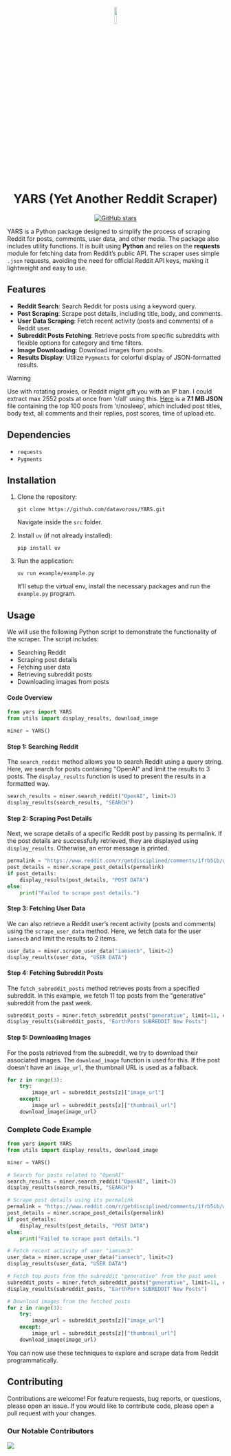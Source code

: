 <div align="center">

<img src="logo.svg" width="10%">

# YARS (Yet Another Reddit Scraper)

[![GitHub stars](https://img.shields.io/github/stars/datavorous/yars.svg?style=social&label=Stars&style=plastic)](https://github.com/datavorous/yars/stargazers)<br>

</div>

YARS is a Python package designed to simplify the process of scraping Reddit for posts, comments, user data, and other media. The package also includes utility functions. It is built using **Python** and relies on the **requests** module for fetching data from Reddit’s public API. The scraper uses simple `.json` requests, avoiding the need for official Reddit API keys, making it lightweight and easy to use.

## Features

- **Reddit Search**: Search Reddit for posts using a keyword query.
- **Post Scraping**: Scrape post details, including title, body, and comments.
- **User Data Scraping**: Fetch recent activity (posts and comments) of a Reddit user.
- **Subreddit Posts Fetching**: Retrieve posts from specific subreddits with flexible options for category and time filters.
- **Image Downloading**: Download images from posts.
- **Results Display**: Utilize `Pygments` for colorful display of JSON-formatted results.

> [!WARNING]
> Use with rotating proxies, or Reddit might gift you with an IP ban.
> I could extract max 2552 posts at once from 'r/all' using this.
> [Here](https://files.catbox.moe/zdra2i.json) is a **7.1 MB JSON** file containing the top 100 posts from 'r/nosleep', which included post titles, body text, all comments and their replies, post scores, time of upload etc.

## Dependencies

- `requests`
- `Pygments`

## Installation

1. Clone the repository:

   ```
   git clone https://github.com/datavorous/YARS.git
   ```
   Navigate inside the ```src``` folder.

2. Install ```uv``` (if not already installed):

   ```
   pip install uv
   ```

3. Run the application:
   ```
   uv run example/example.py
   ```
   It'll setup the virtual env, install the necessary packages and run the ```example.py``` program.

## Usage

We will use the following Python script to demonstrate the functionality of the scraper. The script includes:

- Searching Reddit
- Scraping post details
- Fetching user data
- Retrieving subreddit posts
- Downloading images from posts

#### Code Overview

```python
from yars import YARS
from utils import display_results, download_image

miner = YARS()
```

#### Step 1: Searching Reddit

The `search_reddit` method allows you to search Reddit using a query string. Here, we search for posts containing "OpenAI" and limit the results to 3 posts. The `display_results` function is used to present the results in a formatted way.

```python
search_results = miner.search_reddit("OpenAI", limit=3)
display_results(search_results, "SEARCH")
```

#### Step 2: Scraping Post Details

Next, we scrape details of a specific Reddit post by passing its permalink. If the post details are successfully retrieved, they are displayed using `display_results`. Otherwise, an error message is printed.

```python
permalink = "https://www.reddit.com/r/getdisciplined/comments/1frb5ib/what_single_health_test_or_practice_has/".split('reddit.com')[1]
post_details = miner.scrape_post_details(permalink)
if post_details:
    display_results(post_details, "POST DATA")
else:
    print("Failed to scrape post details.")
```

#### Step 3: Fetching User Data

We can also retrieve a Reddit user’s recent activity (posts and comments) using the `scrape_user_data` method. Here, we fetch data for the user `iamsecb` and limit the results to 2 items.

```python
user_data = miner.scrape_user_data("iamsecb", limit=2)
display_results(user_data, "USER DATA")
```

#### Step 4: Fetching Subreddit Posts

The `fetch_subreddit_posts` method retrieves posts from a specified subreddit. In this example, we fetch 11 top posts from the "generative" subreddit from the past week.

```python
subreddit_posts = miner.fetch_subreddit_posts("generative", limit=11, category="top", time_filter="week")
display_results(subreddit_posts, "EarthPorn SUBREDDIT New Posts")
```

#### Step 5: Downloading Images

For the posts retrieved from the subreddit, we try to download their associated images. The `download_image` function is used for this. If the post doesn't have an `image_url`, the thumbnail URL is used as a fallback.

```python
for z in range(3):
    try:
        image_url = subreddit_posts[z]["image_url"]
    except:
        image_url = subreddit_posts[z]["thumbnail_url"]
    download_image(image_url)
```

### Complete Code Example

```python
from yars import YARS
from utils import display_results, download_image

miner = YARS()

# Search for posts related to "OpenAI"
search_results = miner.search_reddit("OpenAI", limit=3)
display_results(search_results, "SEARCH")

# Scrape post details using its permalink
permalink = "https://www.reddit.com/r/getdisciplined/comments/1frb5ib/what_single_health_test_or_practice_has/".split('reddit.com')[1]
post_details = miner.scrape_post_details(permalink)
if post_details:
    display_results(post_details, "POST DATA")
else:
    print("Failed to scrape post details.")

# Fetch recent activity of user "iamsecb"
user_data = miner.scrape_user_data("iamsecb", limit=2)
display_results(user_data, "USER DATA")

# Fetch top posts from the subreddit "generative" from the past week
subreddit_posts = miner.fetch_subreddit_posts("generative", limit=11, category="top", time_filter="week")
display_results(subreddit_posts, "EarthPorn SUBREDDIT New Posts")

# Download images from the fetched posts
for z in range(3):
    try:
        image_url = subreddit_posts[z]["image_url"]
    except:
        image_url = subreddit_posts[z]["thumbnail_url"]
    download_image(image_url)
```

You can now use these techniques to explore and scrape data from Reddit programmatically.

## Contributing

Contributions are welcome! For feature requests, bug reports, or questions, please open an issue. If you would like to contribute code, please open a pull request with your changes.

### Our Notable Contributors

<a href="https://github.com/datavorous/yars/graphs/contributors">
  <img src="https://contrib.rocks/image?repo=datavorous/yars" />
